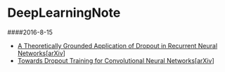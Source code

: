 # DeepLearningNote

####2016-8-15 

- [A Theoretically Grounded Application of Dropout in Recurrent Neural Networks](note/2016-8-15.md)[[arXiv](http://arxiv.org/abs/1512.05287)]
- [Towards Dropout Training for Convolutional Neural Networks](note/2016-8-15-1)[[arXiv](https://arxiv.org/ftp/arxiv/papers/1512/1512.00242.pdf)]
